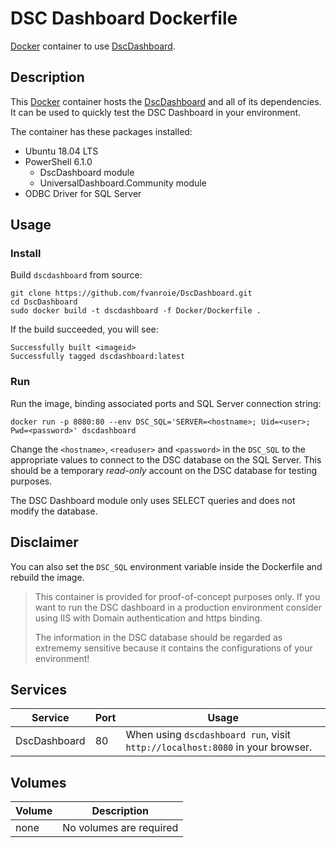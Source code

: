 # DSC Dashboard Dockerfile

[Docker](http://docker.com) container to use [DscDashboard](https://github.com/fvanroie/DscDashboard).

## Description

This [Docker](http://docker.com) container hosts the [DscDashboard](https://github.com/fvanroie/DscDashboard) and all of its dependencies.
It can be used to quickly test the DSC Dashboard in your environment.

The container has these packages installed:
- Ubuntu 18.04 LTS
- PowerShell 6.1.0
    - DscDashboard module
    - UniversalDashboard.Community module
- ODBC Driver for SQL Server

## Usage

### Install

Build `dscdashboard` from source:

    git clone https://github.com/fvanroie/DscDashboard.git
    cd DscDashboard
    sudo docker build -t dscdashboard -f Docker/Dockerfile .

If the build succeeded, you will see:

    Successfully built <imageid>
    Successfully tagged dscdashboard:latest

### Run

Run the image, binding associated ports and SQL Server connection string:

    docker run -p 8080:80 --env DSC_SQL='SERVER=<hostname>; Uid=<user>; Pwd=<password>' dscdashboard

Change the `<hostname>`, `<readuser>` and `<password>` in the `DSC_SQL` to the appropriate values to
connect to the DSC database on the SQL Server. This should be a temporary *read-only* account on the DSC database
for testing purposes.

The DSC Dashboard module only uses SELECT queries and does not modify the database.

## Disclaimer

You can also set the `DSC_SQL` environment variable inside the Dockerfile and rebuild the image.

> This container is provided for proof-of-concept purposes only.
> If you want to run the DSC dashboard in a production environment
> consider using IIS with Domain authentication and https binding.
>
> The information in the DSC database should be regarded as extrememy sensitive because it contains
> the configurations of your environment!

## Services

Service     | Port | Usage
------------|------|------
DscDashboard|   80 | When using `dscdashboard run`, visit `http://localhost:8080` in your browser.


## Volumes

Volume          | Description
----------------|-------------
none            | No volumes are required
